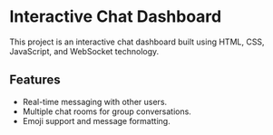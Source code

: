 # Interactive Chat Dashboard

This project is an interactive chat dashboard built using HTML, CSS, JavaScript, and WebSocket technology.

## Features

- Real-time messaging with other users.
- Multiple chat rooms for group conversations.
- Emoji support and message formatting.
